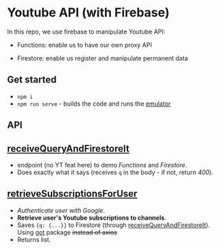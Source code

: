 # Youtube API (with Firebase)

In this repo, we use firebase to manipulate Youtube API:

- Functions: enable us to have our own proxy API

- Firestore: enable us register and manipulate permanent data

## Get started

- `npm i`
- `npm run serve` - builds the code and runs the [emulator](http://localhost:4000/)

## API

## [receiveQueryAndFirestoreIt](http://localhost:5001/api-secret-keeper/us-central1/receiveQueryAndFirestoreIt) 

- endpoint (no YT feat here) to demo *Functions* and *Firestore*. 
- Does exactly what it says (receives `q` in the body - if not, return *400*).

## [retrieveSubscriptionsForUser](http://localhost:5001/api-secret-keeper/us-central1/retrieveSubscriptionsForUser) 

- *Authenticate user with Google*.
- **Retrieve user's Youtube subscriptions to channels**.
- Saves `{q: {...}}` to Firestore (through [receiveQueryAndFirestoreIt](http://localhost:5001/api-secret-keeper/us-central1/receiveQueryAndFirestoreIt)). Using [got](https://www.npmjs.com/package/got#comparison) package ~~instead of axios~~
- Returns list.
